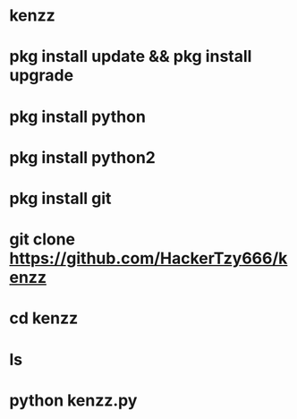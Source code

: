 # kenzz

# pkg install update && pkg install upgrade

# pkg install python

# pkg install python2

# pkg install git

# git clone https://github.com/HackerTzy666/kenzz

# cd kenzz

# ls

# python kenzz.py
